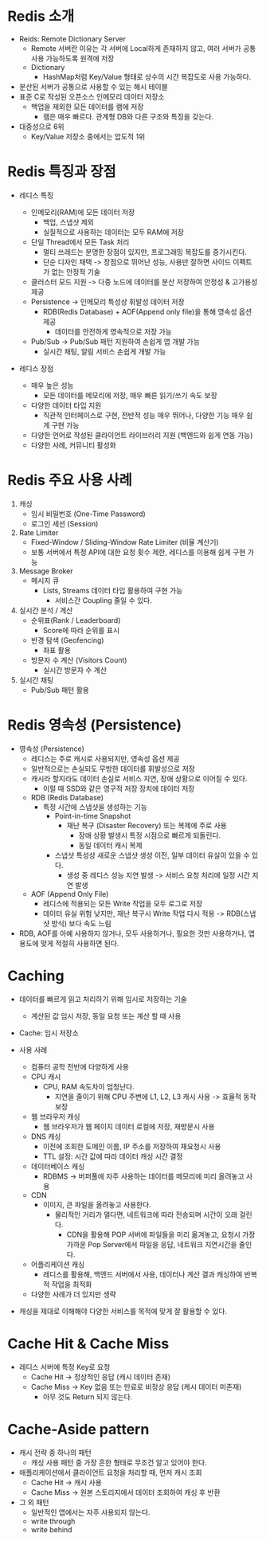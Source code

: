 # Redis 소개
- Reids: Remote Dictionary Server
  - Remote 서버란 이유는 각 서버에 Local하게 존재하지 않고, 여러 서버가 공통 사용 가능하도록 원격에 저장
  - Dictionary 
    - HashMap처럼 Key/Value 형태로 상수의 시간 복잡도로 사용 가능하다.
- 분산된 서버가 공통으로 사용할 수 있는 해시 테이블
- 표준 C로 작성된 오픈소스 인메모리 데이터 저장소
  - 백업을 제외한 모든 데이터를 램에 저장
    - 램은 매우 빠르다. 관계형 DB와 다른 구조와 특징을 갖는다.
- 대중성으로 6위
  - Key/Value 저장소 중에서는 압도적 1위

# Redis 특징과 장점
- 레디스 특징
  - 인메모리(RAM)에 모든 데이터 저장
    - 백업, 스냅샷 제외
    - 실질적으로 사용하는 데이터는 모두 RAM에 저장
  - 단일 Thread에서 모든 Task 처리
    - 멀티 쓰레드는 분명한 장점이 있지만, 프로그래밍 복잡도를 증가시킨다.
    - 단순 디자인 채택 -> 장점으로 뛰어난 성능, 사용만 잘하면 사이드 이펙트가 없는 안정적 기술
  - 클러스터 모드 지원 -> 다중 노드에 데이터를 분산 저장하여 안정성 & 고가용성 제공
  - Persistence -> 인메모리 특성상 휘발성 데이터 저장
    - RDB(Redis Database) + AOF(Append only file)을 통해 영속성 옵션 제공
      - 데이터를 안전하게 영속적으로 저장 가능
  - Pub/Sub -> Pub/Sub 패턴 지원하여 손쉽게 앱 개발 가능
    - 실시간 채팅, 알림 서비스 손쉽게 개발 가능

- 레디스 장점
  - 매우 높은 성능
    - 모든 데이터를 메모리에 저장, 매우 빠른 읽기/쓰기 속도 보장
  - 다양한 데이터 타입 지원
    - 직관적 인터페이스로 구현, 전반적 성능 매우 뛰어나, 다양한 기능 매우 쉽게 구현 가능
  - 다양한 언어로 작성된 클라이언트 라이브러리 지원 (백엔드와 쉽게 연동 가능)
  - 다양한 사례, 커뮤니티 활성화
    
# Redis 주요 사용 사례
1. 캐싱
   - 임시 비밀번호 (One-Time Password)
   - 로그인 세션 (Session)
2. Rate Limiter
   - Fixed-Window / Sliding-Window Rate Limiter (비율 계산기)
   - 보통 서버에서 특정 API에 대한 요청 횟수 제한, 레디스를 이용해 쉽게 구현 가능
3. Message Broker
   - 메시지 큐
     - Lists, Streams 데이터 타입 활용하여 구현 가능 
       - 서비스간 Coupling 줄일 수 있다.
4. 실시간 분석 / 계산
   - 순위표(Rank / Leaderboard)
     - Score에 따라 순위를 표시
   - 반경 탐색 (Geofencing)
     - 좌표 활용
   - 방문자 수 계산 (Visitors Count)
     - 실시간 방문자 수 계산
5. 실시간 채팅
   - Pub/Sub 패턴 활용

# Redis 영속성 (Persistence)
- 영속성 (Persistence)
  - 레디스는 주로 캐시로 사용되지만, 영속성 옵션 제공
  - 일반적으로는 손실되도 무방한 데이터를 휘발성으로 저장
  - 캐시라 할지라도 데이터 손실로 서비스 지연, 장애 상황으로 이어질 수 있다.
    - 이럴 때 SSD와 같은 영구적 저장 장치에 데이터 저장
  - RDB (Redis Database)
    - 특정 시간에 스냅샷을 생성하는 기능
      - Point-in-time Snapshot
        - 재난 복구 (Disaster Recovery) 또는 복제에 주로 사용
          - 장애 상황 발생시 특정 시점으로 빠르게 되돌린다. 
          - 동일 데이터 캐시 복제
      - 스냅샷 특성상 새로운 스냅샷 생성 이전, 일부 데이터 유실이 있을 수 있다.
        - 생성 중 레디스 성능 지연 발생 -> 서비스 요청 처리에 일정 시간 지연 발생
  - AOF (Append Only File)
    - 레디스에 적용되는 모든 Write 작업을 모두 로그로 저장
    - 데이터 유실 위험 낮지만, 재난 복구시 Write 작업 다시 적용 -> RDB(스냅샷 방식) 보다 속도 느림
- RDB, AOF를 아예 사용하지 않거나, 모두 사용하거나, 필요한 것만 사용하거나, 앱 용도에 맞게 적절히 사용하면 된다.

# Caching
- 데이터를 빠르게 읽고 처리하기 위해 임시로 저장하는 기술
  - 계산된 값 임시 저장, 동일 요청 또는 계산 할 때 사용
- Cache: 임시 저장소

- 사용 사례
  - 컴퓨터 공학 전반에 다양하게 사용
  - CPU 캐시
    - CPU, RAM 속도차이 엄청난다.
      - 지연을 줄이기 위해 CPU 주변에 L1, L2, L3 캐시 사용 -> 효율적 동작 보장
  - 웹 브라우저 캐싱
    - 웹 브라우저가 웹 페이지 데이터 로컬에 저장, 재방문시 사용
  - DNS 캐싱
    - 이전에 조회한 도메인 이름, IP 주소를 저장하여 재요청시 사용
    - TTL 설정: 시간 값에 따라 데이터 캐싱 시간 결정
  - 데이터베이스 캐싱
    - RDBMS -> 버퍼풀에 자주 사용하는 데이터를 메모리에 미리 올려놓고 사용
  - CDN
    - 이미지, 큰 파일을 올려놓고 사용한다.
      - 물리적인 거리가 멀다면, 네트워크에 따라 전송되며 시간이 오래 걸린다.
        - CDN을 활용해 POP 서버에 파일들을 미리 옮겨놓고, 요청시 가장 가까운 Pop Server에서 파일을 응답, 네트워크 지연시간을 줄인다.
  - 어플리케이션 캐싱
    - 레디스를 활용해, 백엔드 서버에서 사용, 데이터나 계산 결과 캐싱하여 반복적 작업을 최적화
  - 다양한 사례가 더 있지만 생략
- 캐싱을 제대로 이해해야 다양한 서비스를 목적에 맞게 잘 활용할 수 있다.

# Cache Hit & Cache Miss
- 레디스 서버에 특정 Key로 요청
  - Cache Hit -> 정상적인 응답 (캐시 데이터 존재)
  - Cache Miss -> Key 없음 또는 만료로 비정상 응답 (케시 데이터 미존재)
    - 아무 것도 Return 되지 않는다.

# Cache-Aside pattern
- 캐시 전략 중 하나의 패턴
  - 캐싱 사용 패턴 중 가장 흔한 형태로 무조건 알고 있어야 한다.
- 애플리케이션에서 클라이언트 요청을 처리할 때, 먼저 캐시 조회
  - Cache Hit -> 캐시 사용
  - Cache Miss -> 원본 스토리지에서 데이터 조회하여 캐싱 후 반환
- 그 외 패턴
  - 일반적인 앱에서는 자주 사용되지 않는다.
  - write through
  - write behind